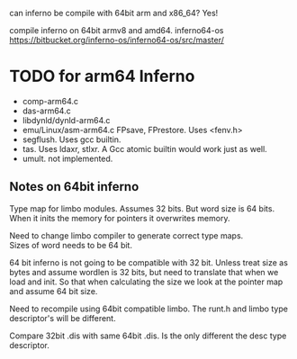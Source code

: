 can inferno be compile with 64bit arm and x86_64? Yes!

compile inferno on 64bit armv8 and amd64.
inferno64-os
https://bitbucket.org/inferno-os/inferno64-os/src/master/


# TODO for arm64 Inferno
- comp-arm64.c
- das-arm64.c
- libdynld/dynld-arm64.c
- emu/Linux/asm-arm64.c  FPsave, FPrestore.  Uses <fenv.h>
- segflush. Uses gcc builtin.
- tas. Uses ldaxr, stlxr.  A Gcc atomic builtin would work just as well.
- umult. not implemented.

## Notes on 64bit inferno
Type map for limbo modules.  Assumes 32 bits. But word size is 64 bits.
When it inits the memory for pointers it overwrites memory.

Need to change limbo compiler to generate correct type maps.  
Sizes of word needs to be 64 bit. 

64 bit inferno is not going to be compatible with 32 bit.
Unless treat size as bytes and assume wordlen is 32 bits, but need to translate that when we load and init. So that when calculating the size we look at the pointer map and assume 64 bit size.

Need to recompile using 64bit compatible limbo. The runt.h and limbo type descriptor's will be different.

Compare 32bit .dis with same 64bit .dis.  Is the only different 
the desc type descriptor.
